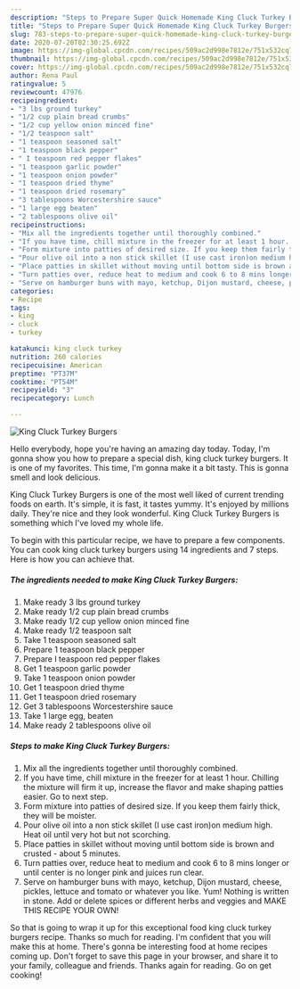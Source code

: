 ```yaml
---
description: "Steps to Prepare Super Quick Homemade King Cluck Turkey Burgers"
title: "Steps to Prepare Super Quick Homemade King Cluck Turkey Burgers"
slug: 783-steps-to-prepare-super-quick-homemade-king-cluck-turkey-burgers
date: 2020-07-20T02:30:25.692Z
image: https://img-global.cpcdn.com/recipes/509ac2d998e7812e/751x532cq70/king-cluck-turkey-burgers-recipe-main-photo.jpg
thumbnail: https://img-global.cpcdn.com/recipes/509ac2d998e7812e/751x532cq70/king-cluck-turkey-burgers-recipe-main-photo.jpg
cover: https://img-global.cpcdn.com/recipes/509ac2d998e7812e/751x532cq70/king-cluck-turkey-burgers-recipe-main-photo.jpg
author: Rena Paul
ratingvalue: 5
reviewcount: 47976
recipeingredient:
- "3 lbs ground turkey"
- "1/2 cup plain bread crumbs"
- "1/2 cup yellow onion minced fine"
- "1/2 teaspoon salt"
- "1 teaspoon seasoned salt"
- "1 teaspoon black pepper"
- " I teaspoon red pepper flakes"
- "1 teaspoon garlic powder"
- "1 teaspoon onion powder"
- "1 teaspoon dried thyme"
- "1 teaspoon dried rosemary"
- "3 tablespoons Worcestershire sauce"
- "1 large egg beaten"
- "2 tablespoons olive oil"
recipeinstructions:
- "Mix all the ingredients together until thoroughly combined."
- "If you have time, chill mixture in the freezer for at least 1 hour. Chilling the mixture will firm it up, increase the flavor and make shaping patties easier. Go to next step."
- "Form mixture into patties of desired size. If you keep them fairly thick, they will be moister."
- "Pour olive oil into a non stick skillet (I use cast iron)on medium high. Heat oil until very hot but not scorching."
- "Place patties in skillet without moving until bottom side is brown and crusted - about 5 minutes."
- "Turn patties over, reduce heat to medium and cook 6 to 8 mins longer or until center is no longer pink and juices run clear."
- "Serve on hamburger buns with mayo, ketchup, Dijon mustard, cheese, pickles, lettuce and tomato or whatever you like. Yum! Nothing is written in stone. Add or delete spices or different herbs and veggies and MAKE THIS RECIPE YOUR OWN!"
categories:
- Recipe
tags:
- king
- cluck
- turkey

katakunci: king cluck turkey 
nutrition: 260 calories
recipecuisine: American
preptime: "PT37M"
cooktime: "PT54M"
recipeyield: "3"
recipecategory: Lunch

---
```



![King Cluck Turkey Burgers](https://img-global.cpcdn.com/recipes/509ac2d998e7812e/751x532cq70/king-cluck-turkey-burgers-recipe-main-photo.jpg)

Hello everybody, hope you're having an amazing day today. Today, I'm gonna show you how to prepare a special dish, king cluck turkey burgers. It is one of my favorites. This time, I'm gonna make it a bit tasty. This is gonna smell and look delicious.



King Cluck Turkey Burgers is one of the most well liked of current trending foods on earth. It's simple, it is fast, it tastes yummy. It's enjoyed by millions daily. They're nice and they look wonderful. King Cluck Turkey Burgers is something which I've loved my whole life.


To begin with this particular recipe, we have to prepare a few components. You can cook king cluck turkey burgers using 14 ingredients and 7 steps. Here is how you can achieve that.

<!--inarticleads1-->

##### The ingredients needed to make King Cluck Turkey Burgers:

1. Make ready 3 lbs ground turkey
1. Make ready 1/2 cup plain bread crumbs
1. Make ready 1/2 cup yellow onion minced fine
1. Make ready 1/2 teaspoon salt
1. Take 1 teaspoon seasoned salt
1. Prepare 1 teaspoon black pepper
1. Prepare  I teaspoon red pepper flakes
1. Get 1 teaspoon garlic powder
1. Take 1 teaspoon onion powder
1. Get 1 teaspoon dried thyme
1. Get 1 teaspoon dried rosemary
1. Get 3 tablespoons Worcestershire sauce
1. Take 1 large egg, beaten
1. Make ready 2 tablespoons olive oil




<!--inarticleads2-->

##### Steps to make King Cluck Turkey Burgers:

1. Mix all the ingredients together until thoroughly combined.
1. If you have time, chill mixture in the freezer for at least 1 hour. Chilling the mixture will firm it up, increase the flavor and make shaping patties easier. Go to next step.
1. Form mixture into patties of desired size. If you keep them fairly thick, they will be moister.
1. Pour olive oil into a non stick skillet (I use cast iron)on medium high. Heat oil until very hot but not scorching.
1. Place patties in skillet without moving until bottom side is brown and crusted - about 5 minutes.
1. Turn patties over, reduce heat to medium and cook 6 to 8 mins longer or until center is no longer pink and juices run clear.
1. Serve on hamburger buns with mayo, ketchup, Dijon mustard, cheese, pickles, lettuce and tomato or whatever you like. Yum! Nothing is written in stone. Add or delete spices or different herbs and veggies and MAKE THIS RECIPE YOUR OWN!




So that is going to wrap it up for this exceptional food king cluck turkey burgers recipe. Thanks so much for reading. I'm confident that you will make this at home. There's gonna be interesting food at home recipes coming up. Don't forget to save this page in your browser, and share it to your family, colleague and friends. Thanks again for reading. Go on get cooking!
